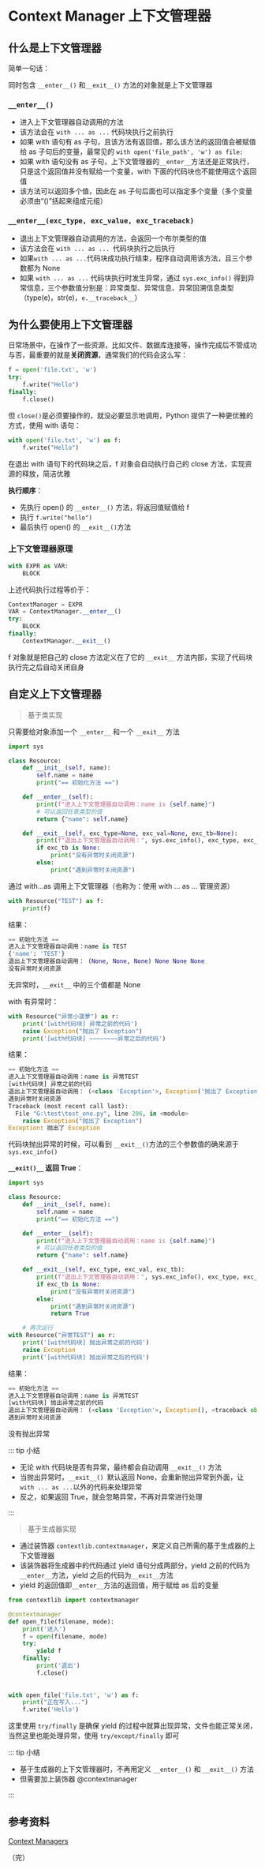 # Context Manager 上下文管理器

## 什么是上下文管理器

简单一句话：

同时包含 `__enter__()` 和`__exit__()` 方法的对象就是上下文管理器

### `__enter__()`

- 进入上下文管理器自动调用的方法
- 该方法会在 `with ... as ...` 代码块执行之前执行
- 如果 with 语句有 as 子句，且该方法有返回值，那么该方法的返回值会被赋值给 as 子句后的变量，最常见的 `with open('file_path', 'w') as file: `
- 如果 with 语句没有 as 子句，上下文管理器的`__enter__`方法还是正常执行，只是这个返回值并没有赋给一个变量，with 下面的代码块也不能使用这个返回值
- 该方法可以返回多个值，因此在 as 子句后面也可以指定多个变量（多个变量必须由“()”括起来组成元组）

### `__enter__(exc_type, exc_value, exc_traceback)`

- 退出上下文管理器自动调用的方法，会返回一个布尔类型的值
- 该方法会在 `with ... as ... `代码块执行之后执行
- 如果` with ... as ... `代码块成功执行结束，程序自动调用该方法，且三个参数都为 None
- 如果 `with ... as ...` 代码块执行时发生异常，通过 `sys.exc_info()` 得到异常信息，三个参数值分别是：异常类型、异常信息、异常回溯信息类型（type(e)，str(e)，`e.__traceback__`）

## 为什么要使用上下文管理器

日常场景中，在操作了一些资源，比如文件、数据库连接等，操作完成后不管成功与否，最重要的就是**关闭资源**，通常我们的代码会这么写：

```python
f = open('file.txt', 'w')
try:
    f.write("Hello")
finally:
    f.close()
```

但 `close()`是必须要操作的，就没必要显示地调用，Python 提供了一种更优雅的方式，使用 with 语句：

```python
with open('file.txt', 'w') as f:
    f.write("Hello")
```

在退出 with 语句下的代码块之后，f  对象会自动执行自己的 close 方法，实现资源的释放，简洁优雅

**执行顺序**：

+ 先执行 open() 的 `__enter__()` 方法，将返回值赋值给 f
+ 执行 `f.write("hello") `
+ 最后执行 open() 的 `__exit__()`方法

### 上下文管理器原理

```python
with EXPR as VAR:
    BLOCK
```

上述代码执行过程等价于：

```python
ContextManager = EXPR
VAR = ContextManager.__enter__()
try:
    BLOCK
finally:
    ContextManager.__exit__()
```

f  对象就是把自己的 close 方法定义在了它的 `__exit__` 方法内部，实现了代码块执行完之后自动关闭自身

## 自定义上下文管理器

>基于类实现

只需要给对象添加一个 `__enter__` 和一个 `__exit__` 方法

```python
import sys

class Resource:
    def __init__(self, name):
        self.name = name
        print("== 初始化方法 ==")

    def __enter__(self):
        print(f"进入上下文管理器自动调用：name is {self.name}")
        # 可以返回任意类型的值
        return {"name": self.name}

    def __exit__(self, exc_type=None, exc_val=None, exc_tb=None):
        print(f"退出上下文管理器自动调用：", sys.exc_info(), exc_type, exc_val, exc_tb)
        if exc_tb is None:
            print("没有异常时关闭资源")
        else:
            print("遇到异常时关闭资源")
```

通过 with...as 调用上下文管理器（也称为：使用 with ... as ... 管理资源）

```python
with Resource("TEST") as f:
    print(f)
```

结果：

```python
== 初始化方法 ==
进入上下文管理器自动调用：name is TEST
{'name': 'TEST'}
退出上下文管理器自动调用： (None, None, None) None None None
没有异常时关闭资源
```

无异常时，`__exit__` 中的三个值都是 None

with 有异常时：

```python
with Resource("异常小菠萝") as r:
    print('[with代码块] 异常之前的代码')
    raise Exception("抛出了 Exception")
    print('[with代码块] ~~~~~~~~异常之后的代码')
```

结果：

```python
== 初始化方法 ==
进入上下文管理器自动调用：name is 异常TEST
[with代码块] 异常之前的代码
退出上下文管理器自动调用： (<class 'Exception'>, Exception('抛出了 Exception'), <traceback object at 0x00000215E3F57140>) <class 'Exception'> 抛出了 Exception <traceback object at 0x00000215E3F57140>
遇到异常时关闭资源
Traceback (most recent call last):
  File "G:\test\test_one.py", line 206, in <module>
    raise Exception("抛出了 Exception")
Exception: 抛出了 Exception
```

代码块抛出异常的时候，可以看到 `__exit__()`方法的三个参数值的确来源于 `sys.exc_info()` 

**`__exit()__` 返回 True**：

```python
import sys

class Resource:
    def __init__(self, name):
        self.name = name
        print("== 初始化方法 ==")

    def __enter__(self):
        print(f"进入上下文管理器自动调用：name is {self.name}")
        # 可以返回任意类型的值
        return {"name": self.name}

    def __exit__(self, exc_type, exc_val, exc_tb):
        print(f"退出上下文管理器自动调用：", sys.exc_info(), exc_type, exc_val, exc_tb)
        if exc_tb is None:
            print("没有异常时关闭资源")
        else:
            print("遇到异常时关闭资源")
            return True

    # 再次运行
with Resource("异常TEST") as r:
    print('[with代码块] 抛出异常之前的代码')
    raise Exception
    print('[with代码块] 抛出异常之后的代码')
```

结果：

```python
== 初始化方法 ==
进入上下文管理器自动调用：name is 异常TEST
[with代码块] 抛出异常之前的代码
退出上下文管理器自动调用： (<class 'Exception'>, Exception(), <traceback object at 0x0000011A654B7180>) <class 'Exception'>  <traceback object at 0x0000011A654B7180>
遇到异常时关闭资源
```

没有抛出异常

::: tip 小结

- 无论 with 代码块是否有异常，最终都会自动调用 `__exit__()` 方法
- 当抛出异常时，`__exit__() `默认返回 None，会重新抛出异常到外面，让` with ... as ... `以外的代码来处理异常
- 反之，如果返回 True，就会忽略异常，不再对异常进行处理

:::

> 基于生成器实现

+ 通过装饰器 `contextlib.contextmanager`，来定义自己所需的基于生成器的上下文管理器
+ 该装饰器将生成器中的代码通过 yield 语句分成两部分，yield 之前的代码为`__enter__`方法，yield 之后的代码为`__exit__`方法
+ yield 的返回值即`__enter__`方法的返回值，用于赋给 as 后的变量

```python
from contextlib import contextmanager

@contextmanager
def open_file(filename, mode):
    print('进入')
    f = open(filename, mode)
    try:
        yield f
    finally:
        print('退出')
        f.close()
        
        
with open_file('file.txt', 'w') as f:
    print("正在写入...")
    f.write('Hello')
```

这里使用 `try/finally` 是确保 yield 的过程中就算出现异常，文件也能正常关闭，当然这里也能处理异常，使用 `try/except/finally` 即可

::: tip 小结

- 基于生成器的上下文管理器时，不再用定义 `__enter__()` 和 `__exit__()` 方法
- 但需要加上装饰器 @contextmanager

:::

## 参考资料

[Context Managers](https://realpython.com/python-with-statement/)



（完）
